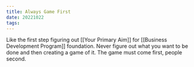 ```yaml
---
title: Always Game First
date: 20221022
tags:
---
```


Like the first step figuring out [[Your Primary Aim]] for [[Business Development Program]] foundation. Never figure out what you want to be done and then creating a game of it. The game must come first, people second.